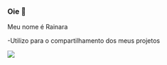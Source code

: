 ### Oie 🏁

Meu nome é Rainara

-Utilizo para o compartilhamento dos meus projetos

![](https://media.tenor.com/f8xOHJkF3RsAAAAC/mbstm-shrek-mbtsm.gif)
